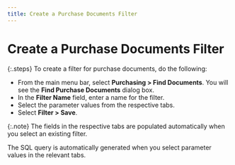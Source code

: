 ```yaml
---
title: Create a Purchase Documents Filter
---
```


# Create a Purchase Documents Filter


{:.steps}
To create a filter for purchase documents,  do the following:

- From the main  menu bar, select **Purchasing &gt; Find 
 Documents**. You will see the **Find 
 Purchase Documents** dialog box.
- In the **Filter Name** field, enter a name for  the filter.
- Select the  parameter values from the respective tabs.
- Select **Filter &gt; Save**.



{:.note}
The fields in the respective tabs are populated automatically  when you select an existing filter.


The SQL query is automatically generated when you select  parameter values in the relevant tabs.
